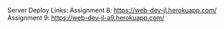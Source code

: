 Server Deploy Links: 
Assignment 8: https://web-dev-jl.herokuapp.com/
Assignment 9: https://web-dev-jl-a9.herokuapp.com/
